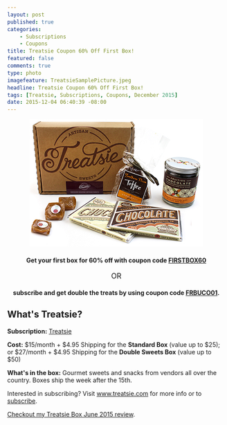 ```yaml
---
layout: post
published: true
categories: 
    - Subscriptions
    - Coupons
title: Treatsie Coupon 60% Off First Box!
featured: false
comments: true
type: photo
imagefeature: TreatsieSamplePicture.jpeg
headline: Treatsie Coupon 60% Off First Box!
tags: [Treatsie, Subscriptions, Coupons, December 2015]
date: 2015-12-04 06:40:39 -08:00
---
```


<center><a href="http://fbuy.me/co5XW" target="_blank">
<img src="/images/TreatsieSamplePicture.jpeg" border="0" style="border:none;max-width:100%;" alt="Treatsie Subscription Box" />
</a></center>

<center><H4>Get your first box for 60% off with coupon code <a href="http://fbuy.me/co5XW" target="_blank">FIRSTBOX60</a></H4></center>
<p><center><big>OR</big></center></p> 
<center><H4>subscribe and get double the treats by using coupon code <a href="http://fbuy.me/co5XW" target="_blank">FRBUCO01</a>.</H4></center>

<H2>What's Treatsie?</H2>
<p><b>Subscription:</b> <a href="http://fbuy.me/co5XW" target="_blank">Treatsie</a></p>
<p><b>Cost:</b> $15/month + $4.95 Shipping for the <b>Standard Box</b> (value up to $25); or $27/month + $4.95 Shipping for the <b>Double Sweets Box</b> (value up to $50)</p>
<p><b>What's in the box:</b> Gourmet sweets and snacks from vendors all over the country. Boxes ship the week after the 15th.</p>

<p>Interested in subscribing? Visit <a href="http://fbuy.me/co5XW" target="_blank">www.treatsie.com</a> for more info or to <a href="http://fbuy.me/co5XW" target="_blank">subscribe</a>.</p>
<p><i class="icon-arrow-right"></i><a href="http://whatsupmailbox.com/subscriptions/reviews/Treatsie-Subscription-Box-Review-June-2105/" target="_blank">Checkout my Treatsie Box June 2015 review</a>.</p>

